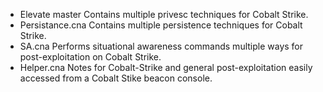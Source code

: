 * Elevate master       Contains multiple privesc techniques for Cobalt Strike.
* Persistance.cna     Contains multiple persistence techniques for Cobalt Strike.
* SA.cna              Performs situational awareness commands multiple ways for post-exploitation on Cobalt Strike.
* Helper.cna          Notes for Cobalt-Strike and general post-exploitation easily accessed from a Cobalt Stike beacon console.
